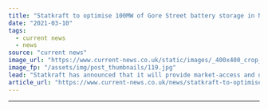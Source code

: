 ```yaml
---
title: "Statkraft to optimise 100MW of Gore Street battery storage in Northern Ireland"
date: "2021-03-10"
tags: 
  - current news
  - news
source: "current news"
image_url: "https://www.current-news.co.uk/static/images/_400x400_crop_center-center/50MW-Drumkee-Battery-Storage-Site-image-Gore-Street.jpg"
image_fp: "/assets/img/post_thumbnails/119.jpg"
lead: "​Statkraft has announced that it will provide market-access and optimisation services for 100MW of Gore Street Energy Storage Fund and Low Carbon storage projects in Northern Ireland."
article_url: "https://www.current-news.co.uk/news/statkraft-to-optimise-100mw-of-gore-street-battery-storage-in-northern-ireland?utm_source=rss-feeds&utm_medium=rss&utm_campaign=rss"
---
```


---
